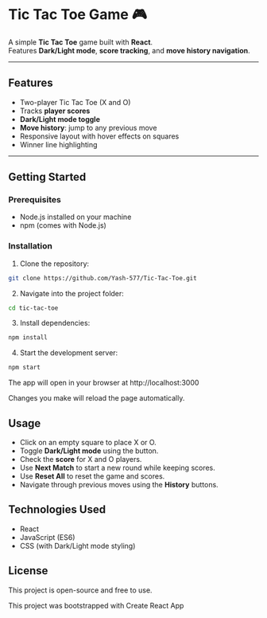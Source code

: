 # Tic Tac Toe Game 🎮

A simple **Tic Tac Toe** game built with **React**.  
Features **Dark/Light mode**, **score tracking**, and **move history navigation**.

---

## Features

- Two-player Tic Tac Toe (X and O)  
- Tracks **player scores**  
- **Dark/Light mode toggle**  
- **Move history**: jump to any previous move  
- Responsive layout with hover effects on squares  
- Winner line highlighting  

---

## Getting Started

### Prerequisites

- Node.js installed on your machine  
- npm (comes with Node.js)  

### Installation

1. Clone the repository:
```bash
git clone https://github.com/Yash-577/Tic-Tac-Toe.git
```


2. Navigate into the project folder:
```bash
cd tic-tac-toe
```
3. Install dependencies:
```bash
npm install
```

4. Start the development server:
```bash
npm start
```

The app will open in your browser at 
   http://localhost:3000


Changes you make will reload the page automatically.


## Usage

- Click on an empty square to place X or O.  
- Toggle **Dark/Light mode** using the button.  
- Check the **score** for X and O players.  
- Use **Next Match** to start a new round while keeping scores.  
- Use **Reset All** to reset the game and scores.  
- Navigate through previous moves using the **History** buttons.

## Technologies Used

- React  
- JavaScript (ES6)  
- CSS (with Dark/Light mode styling)


## License

This project is open-source and free to use.

This project was bootstrapped with Create React App

